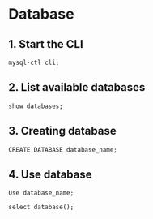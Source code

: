 # Database

## 1. Start the CLI

`mysql-ctl cli;`

## 2. List available databases

`show databases;`

## 3. Creating database

`CREATE DATABASE database_name;`

## 4. Use database

`Use database_name;`

`select database();`
